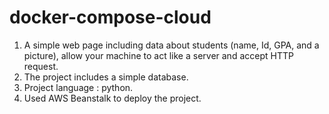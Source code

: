 # docker-compose-cloud
1. A simple web page including data about students (name, Id, GPA, and a picture), allow your machine to act like a server and accept HTTP request.
2. The project includes a simple database.
3. Project language : python.
4. Used AWS Beanstalk to deploy the project.
